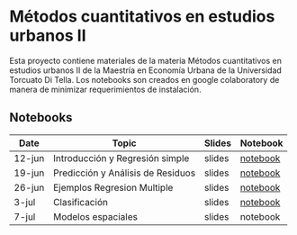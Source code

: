 # Métodos cuantitativos en estudios urbanos II

Esta proyecto contiene materiales de la materia Métodos cuantitativos en estudios urbanos II de la Maestría en Economía Urbana de la Universidad Torcuato Di Tella. 
Los notebooks son creados en google colaboratory de manera de minimizar requerimientos de instalación.

## Notebooks 

| Date    | Topic                              | Slides | Notebook |
|---------|------------------------------------|--------|----------|
| 12-jun  | Introducción y Regresión simple    | slides | [notebook](notebooks/python/1_Introduccion.ipynb) |
| 19-jun  | Predicción y Análisis de Residuos  | slides | [notebook](notebooks/python/OLS_2_Ajuste_Propiedades_Test_de_Hipótesis_V2.ipynb) |
| 26-jun  | Ejemplos Regresion Multiple        | slides | [notebook](notebooks/python/OLS4_Regresion_Multiple.ipynb) |
| 3-jul   | Clasificación                      | slides | [notebook](notebooks/python/5_Modelos_de_Clasificacion.ipynb) |
| 7-jul   | Modelos espaciales                 | slides | notebook |
